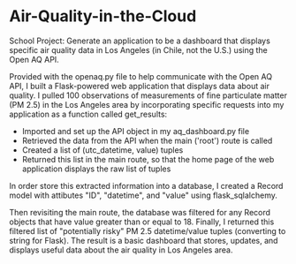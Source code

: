 # Air-Quality-in-the-Cloud
School Project: Generate an application to be a dashboard that displays specific air quality data in Los Angeles (in Chile, not the U.S.) using the Open AQ API. 

Provided with the openaq.py file to help communicate with the Open AQ API, I built a Flask-powered web application that displays data about air quality. I pulled 100 observations of measurements of fine particulate matter (PM 2.5) in the Los Angeles area by incorporating specific requests into my application as a function called get_results: 
- Imported and set up the API object in my aq_dashboard.py file
- Retrieved the data from the API when the main ('root') route is called
- Created a list of (utc_datetime, value) tuples
- Returned this list in the main route, so that the home page of the web application displays the raw list of tuples

In order store this extracted information into a database, I created a Record model with attibutes "ID", "datetime", and "value" using flask_sqlalchemy.

Then revisiting the main route, the database was filtered for any Record objects that have value greater than or equal to 18. Finally, I returned this filtered list of "potentially risky" PM 2.5 datetime/value tuples (converting to string for Flask). The result is a basic dashboard that stores, updates, and displays useful data about the air quality in Los Angeles area. 
